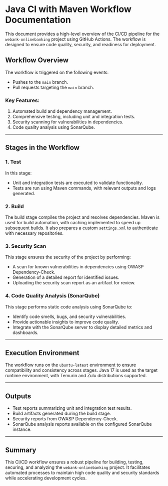 # Java CI with Maven Workflow Documentation

This document provides a high-level overview of the CI/CD pipeline for the `webank-onlinebanking` project using GitHub Actions. The workflow is designed to ensure code quality, security, and readiness for deployment.

## Workflow Overview

The workflow is triggered on the following events:
- Pushes to the `main` branch.
- Pull requests targeting the `main` branch.

### Key Features:
1. Automated build and dependency management.
2. Comprehensive testing, including unit and integration tests.
3. Security scanning for vulnerabilities in dependencies.
4. Code quality analysis using SonarQube.

---

## Stages in the Workflow

### 1. Test
In this stage:
- Unit and integration tests are executed to validate functionality.
- Tests are run using Maven commands, with relevant outputs and logs generated.

### 2. Build
The build stage compiles the project and resolves dependencies. Maven is used for build automation, with caching implemented to speed up subsequent builds. It also prepares a custom `settings.xml` to authenticate with necessary repositories.


### 3. Security Scan
This stage ensures the security of the project by performing:
- A scan for known vulnerabilities in dependencies using OWASP Dependency-Check.
- Generation of a detailed report for identified issues.
- Uploading the security scan report as an artifact for review.

### 4. Code Quality Analysis (SonarQube)
This stage performs static code analysis using SonarQube to:
- Identify code smells, bugs, and security vulnerabilities.
- Provide actionable insights to improve code quality.
- Integrate with the SonarQube server to display detailed metrics and dashboards.

---

## Execution Environment
The workflow runs on the `ubuntu-latest` environment to ensure compatibility and consistency across stages. Java 17 is used as the target runtime environment, with Temurin and Zulu distributions supported.

---

## Outputs
- Test reports summarizing unit and integration test results.
- Build artifacts generated during the build stage.
- Security reports from OWASP Dependency-Check.
- SonarQube analysis reports available on the configured SonarQube instance.

---

## Summary
This CI/CD workflow ensures a robust pipeline for building, testing, securing, and analyzing the `webank-onlinebanking` project. It facilitates automated processes to maintain high code quality and security standards while accelerating development cycles.
